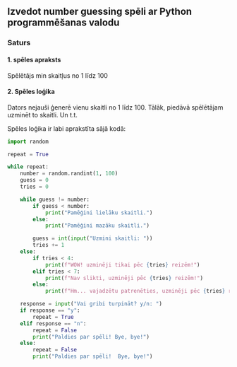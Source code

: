 ## Izvedot number guessing spēli ar Python programmēšanas valodu

### Saturs

#### 1. spēles apraksts
Spēlētājs min skaitļus no 1 līdz 100
#### 2. Spēles loģika

Dators nejauši ģenerē vienu skaitli no 1 līdz 100. Tālāk, piedāvā spēlētājam uzminēt to skaitli. Un t.t.

Spēles loģika ir labi aprakstīta sājā kodā:
```py
import random

repeat = True

while repeat:
    number = random.randint(1, 100)
    guess = 0
    tries = 0

    while guess != number:
        if guess < number:
            print("Pamēģini lielāku skaitli.")
        else:
            print("Pamēģini mazāku skaitli.")

        guess = int(input("Uzmini skaitli: "))
        tries += 1
    else:
        if tries < 4:
            print(f"WOW! uzminēji tikai pēc {tries} reizēm!")
        elif tries < 7:
            print(f"Nav slikti, uzminēji pēc {tries} reizēm!")
        else:
            print(f"Hm... vajadzētu patrenēties, uzminēji pēc {tries} reizēm!")

    response = input("Vai gribi turpināt? y/n: ")    
    if response == "y":
        repeat = True
    elif response == "n":
        repeat = False
        print("Paldies par spēli! Bye, bye!")
    else:
        repeat = False
        print("Paldies par spēli!  Bye, bye!")
```

